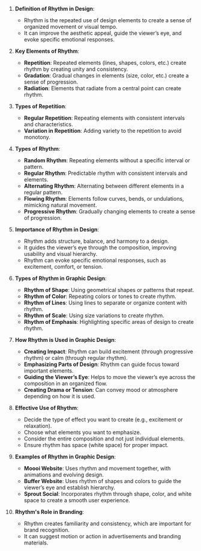 1. **Definition of Rhythm in Design**:
   - Rhythm is the repeated use of design elements to create a sense of organized movement or visual tempo.
   - It can improve the aesthetic appeal, guide the viewer’s eye, and evoke specific emotional responses.

2. **Key Elements of Rhythm**:
   - **Repetition**: Repeated elements (lines, shapes, colors, etc.) create rhythm by creating unity and consistency.
   - **Gradation**: Gradual changes in elements (size, color, etc.) create a sense of progression.
   - **Radiation**: Elements that radiate from a central point can create rhythm.

3. **Types of Repetition**:
   - **Regular Repetition**: Repeating elements with consistent intervals and characteristics.
   - **Variation in Repetition**: Adding variety to the repetition to avoid monotony.

4. **Types of Rhythm**:
   - **Random Rhythm**: Repeating elements without a specific interval or pattern.
   - **Regular Rhythm**: Predictable rhythm with consistent intervals and elements.
   - **Alternating Rhythm**: Alternating between different elements in a regular pattern.
   - **Flowing Rhythm**: Elements follow curves, bends, or undulations, mimicking natural movement.
   - **Progressive Rhythm**: Gradually changing elements to create a sense of progression.

5. **Importance of Rhythm in Design**:
   - Rhythm adds structure, balance, and harmony to a design.
   - It guides the viewer’s eye through the composition, improving usability and visual hierarchy.
   - Rhythm can evoke specific emotional responses, such as excitement, comfort, or tension.

6. **Types of Rhythm in Graphic Design**:

   - **Rhythm of Shape**: Using geometrical shapes or patterns that repeat.
   - **Rhythm of Color**: Repeating colors or tones to create rhythm.
   - **Rhythm of Lines**: Using lines to separate or organize content with rhythm.
   - **Rhythm of Scale**: Using size variations to create rhythm.
   - **Rhythm of Emphasis**: Highlighting specific areas of design to create rhythm.

7. **How Rhythm is Used in Graphic Design**:

   - **Creating Impact**: Rhythm can build excitement (through progressive rhythm) or calm (through regular rhythm).
   - **Emphasizing Parts of Design**: Rhythm can guide focus toward important elements.
   - **Guiding the Viewer’s Eye**: Helps to move the viewer’s eye across the composition in an organized flow.
   - **Creating Drama or Tension**: Can convey mood or atmosphere depending on how it is used.

8. **Effective Use of Rhythm**:

   - Decide the type of effect you want to create (e.g., excitement or relaxation).
   - Choose what elements you want to emphasize.
   - Consider the entire composition and not just individual elements.
   - Ensure rhythm has space (white space) for proper impact.

9. **Examples of Rhythm in Graphic Design**:

   - **Moooi Website**: Uses rhythm and movement together, with animations and evolving design.
   - **Buffer Website**: Uses rhythm of shapes and colors to guide the viewer’s eye and establish hierarchy.
   - **Sprout Social**: Incorporates rhythm through shape, color, and white space to create a smooth user experience.

10. **Rhythm's Role in Branding**:

    - Rhythm creates familiarity and consistency, which are important for brand recognition.
    - It can suggest motion or action in advertisements and branding materials.

